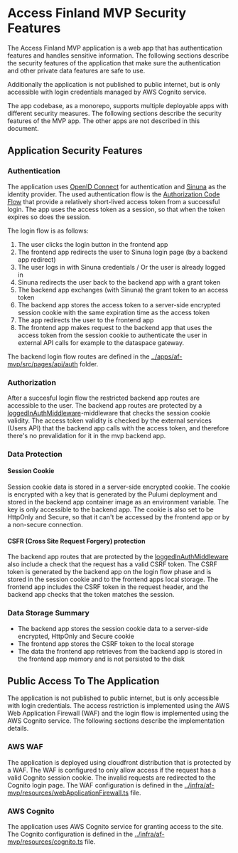 # Access Finland MVP Security Features

The Access Finland MVP application is a web app that has authentication features and handles sensitive information. The following sections describe the security features of the application that make sure the authentication and other private data features are safe to use.

Additionally the application is not published to public internet, but is only accessible with login credentials managed by AWS Cognito service. 

The app codebase, as a monorepo, supports multiple deployable apps with different security measures. The following sections describe the security features of the MVP app. The other apps are not described in this document.

## Application Security Features

### Authentication

The application uses [OpenID Connect](https://openid.net/connect/) for authentication and [Sinuna](https://sinuna.fi) as the identity provider. The used authentication flow is the [Authorization Code Flow](https://openid.net/specs/openid-connect-core-1_0.html#CodeFlowAuth) that provide a relatively short-lived access token from a successful login. The app uses the access token as a session, so that when the token expires so does the session.

The login flow is as follows:

1. The user clicks the login button in the frontend app
2. The frontend app redirects the user to Sinuna login page (by a backend app redirect)
3. The user logs in with Sinuna credentials / Or the user is already logged in
4. Sinuna redirects the user back to the backend app with a grant token
5. The backend app exchanges (with Sinuna) the grant token to an access token
6. The backend app stores the access token to a server-side encrypted session cookie with the same expiration time as the access token
7. The app redirects the user to the frontend app
8. The frontend app makes request to the backend app that uses the access token from the session cookie to authenticate the user in external API calls for example to the dataspace gateway.

The backend login flow routes are defined in the [../apps/af-mvp/src/pages/api/auth](../apps/af-mvp/src/pages/api/auth) folder.

### Authorization

After a succesful login flow the restricted backend app routes are accessible to the user. The backend app routes are protected by a [loggedInAuthMiddleware](../apps/af-mvp/src/lib/backend/middleware/auth.ts)-middleware that checks the session cookie validity. The access token validity is checked by the external services (Users API) that the backend app calls with the access token, and therefore there's no prevalidation for it in the mvp backend app. 

### Data Protection

#### Session Cookie

Session cookie data is stored in a server-side encrypted cookie. The cookie is encrypted with a key that is generated by the Pulumi deployment and stored in the backend app container image as an environment variable. The key is only accessible to the backend app. The cookie is also set to be HttpOnly and Secure, so that it can't be accessed by the frontend app or by a non-secure connection.

#### CSFR (Cross Site Request Forgery) protection

The backend app routes that are protected by the [loggedInAuthMiddleware](../apps/af-mvp/src/lib/backend/middleware/auth.ts) also include a check that the request has a valid CSRF token. The CSRF token is generated by the backend app on the login flow phase and is stored in the session cookie and to the frontend apps local storage. The frontend app includes the CSRF token in the request header, and the backend app checks that the token matches the session.

### Data Storage Summary

- The backend app stores the session cookie data to a server-side encrypted, HttpOnly and Secure cookie
- The frontend app stores the CSRF token to the local storage
- The data the frontend app retrieves from the backend app is stored in the frontend app memory and is not persisted to the disk

## Public Access To The Application

The application is not published to public internet, but is only accessible with login credentials. The access restriction is implemented using the AWS Web Application Firewall (WAF) and the login flow is implemented using the AWS Cognito service. The following sections describe the implementation details.

### AWS WAF

The application is deployed using cloudfront distribution that is protected by a WAF. The WAF is configured to only allow access if the request has a valid Cognito session cookie. The invalid requests are redirected to the Cognito login page. The WAF configuration is defined in the [../infra/af-mvp/resources/webApplicationFirewall.ts](../infra/af-mvp/resources/webApplicationFirewall.ts) file.

### AWS Cognito

The application uses AWS Cognito service for granting access to the site. The Cognito configuration is defined in the [../infra/af-mvp/resources/cognito.ts](../infra/af-mvp/resources/cognito.ts) file.

